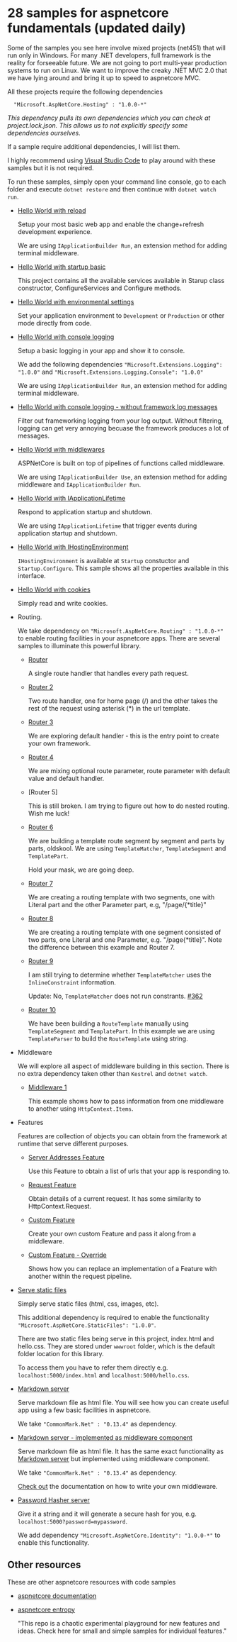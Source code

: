 # 28 samples for aspnetcore fundamentals (updated daily)

Some of the samples you see here involve mixed projects (net451) that will run only in Windows. For many .NET developers, full framework is the reality for forseeable future. We are not going to port multi-year production systems to run on Linux. We want to improve the creaky .NET MVC 2.0 that we have lying around and bring it up to speed to aspnetcore MVC.

All these projects require the following dependencies

```
  "Microsoft.AspNetCore.Hosting" : "1.0.0-*"
```

*This dependency pulls its own dependencies which you can check at project.lock.json. This allows us to not explicitly specify some dependencies ourselves.*

If a sample require additional dependencies, I will list them.

I highly recommend using [Visual Studio Code](https://code.visualstudio.com/) to play around with these samples but it is not required. 

To run these samples, simply open your command line console,  go to each folder and execute ```dotnet restore``` and then continue with ```dotnet watch run```.

* [Hello World with reload](https://github.com/dodyg/practical-aspnetcore/tree/master/hello-world-with-reload)

  Setup your most basic web app and enable the change+refresh development experience. 
  
  We are using ```IApplicationBuilder Run```, an extension method for adding terminal middleware.


* [Hello World with startup basic](https://github.com/dodyg/practical-aspnetcore/tree/master/hello-world-startup-basic)

  This project contains all the available services available in Starup class constructor, ConfigureServices and Configure methods.

* [Hello World with environmental settings](https://github.com/dodyg/practical-aspnetcore/tree/master/hello-world-env-development)

  Set your application environment to `Development` or `Production` or other mode directly from code. 

* [Hello World with console logging](https://github.com/dodyg/practical-aspnetcore/tree/master/hello-world-with-logging)

  Setup a basic logging in your app and show it to console.

  We add the following dependencies ```"Microsoft.Extensions.Logging": "1.0.0"``` and ```"Microsoft.Extensions.Logging.Console": "1.0.0"```

  We are using ```IApplicationBuilder Run```, an extension method for adding terminal middleware.

* [Hello World with console logging - without framework log messages](https://github.com/dodyg/practical-aspnetcore/tree/master/hello-world-with-logging-filtered)

  Filter out frameworking logging from your log output. Without filtering, logging can get very annoying becuase the framework produces a lot of messages.

* [Hello World with middlewares](https://github.com/dodyg/practical-aspnetcore/tree/master/hello-world-with-middleware)

  ASPNetCore is built on top of pipelines of functions called middleware. 
  
  We are using ```IApplicationBuilder Use```, an extension method for adding middleware and ```IApplicationBuilder Run```.


* [Hello World with IApplicationLifetime](https://github.com/dodyg/practical-aspnetcore/tree/master/hello-world-with-IApplicationLifetime)

  Respond to application startup and shutdown.

  We are using ```IApplicationLifetime``` that trigger events during application startup and shutdown.

* [Hello World with IHostingEnvironment](https://github.com/dodyg/practical-aspnetcore/tree/master/hello-world-with-IHostingEnvironment)

  `IHostingEnvironment` is available at `Startup` constuctor and `Startup.Configure`. This sample shows all the properties available in this interface.  

* [Hello World with cookies](https://github.com/dodyg/practical-aspnetcore/tree/master/hello-world-with-cookies)

  Simply read and write cookies.

* Routing.

  We take dependency on ```"Microsoft.AspNetCore.Routing" : "1.0.0-*"``` to enable routing facilities in your aspnetcore apps.
  There are several samples to illuminate this powerful library.

  * [Router](https://github.com/dodyg/practical-aspnetcore/tree/master/routing)
  
    A single route handler that handles every path request.

  * [Router 2](https://github.com/dodyg/practical-aspnetcore/tree/master/routing-2)
  
    Two route handler, one for home page (/) and the other takes the rest of the request using asterisk (*) in the url template.

  * [Router 3](https://github.com/dodyg/practical-aspnetcore/tree/master/routing-3)

    We are exploring default handler - this is the entry point to create your own framework.
    
  * [Router 4](https://github.com/dodyg/practical-aspnetcore/tree/master/routing-4)

    We are mixing optional route parameter, route parameter with default value and default handler.

  * [Router 5]
    
    This is still broken. I am trying to figure out how to do nested routing. Wish me luck!
  
  * [Router 6](https://github.com/dodyg/practical-aspnetcore/tree/master/routing-6)

    We are building a template route segment by segment and parts by parts, oldskool. We are using ```TemplateMatcher```, ```TemplateSegment``` and ```TemplatePart```. 

    Hold your mask, we are going deep.
  
  * [Router 7](https://github.com/dodyg/practical-aspnetcore/tree/master/routing-7)

    We are creating a routing template with two segments, one with Literal part and the other Parameter part, e.g, "/page/{*title}"

  * [Router 8](https://github.com/dodyg/practical-aspnetcore/tree/master/routing-8)

    We are creating a routing template with one segment consisted of two parts, one Literal and one Parameter, e.g. "/page{*title}". Note the difference between this example and Router 7.

  * [Router 9](https://github.com/dodyg/practical-aspnetcore/tree/master/routing-9)
   
    I am still trying to determine whether `TemplateMatcher` uses the `InlineConstraint` information.

    Update: No, `TemplateMatcher` does not run constrants. [#362](https://github.com/aspnet/Routing/issues/362)
 
  * [Router 10](https://github.com/dodyg/practical-aspnetcore/tree/master/routing-10)    

    We have been building a `RouteTemplate` manually using `TemplateSegment` and `TemplatePart`. In this example we are using `TemplateParser` to build the `RouteTemplate` using string.

* Middleware

  We will explore all aspect of middleware building in this section. There is no extra dependency taken other than `Kestrel` and `dotnet watch`. 

  * [Middleware 1](https://github.com/dodyg/practical-aspnetcore/tree/master/middleware-1)
   
    This example shows how to pass information from one middleware to another using `HttpContext.Items`.

* Features
  
  Features are collection of objects you can obtain from the framework at runtime that serve different purposes.

  * [Server Addresses Feature](https://github.com/dodyg/practical-aspnetcore/tree/master/features-server-addresses)

    Use this Feature to obtain a list of urls that your app is responding to.

  * [Request Feature](https://github.com/dodyg/practical-aspnetcore/tree/master/features-server-request)

    Obtain details of a current request. It has some similarity to HttpContext.Request.  

  * [Custom Feature](https://github.com/dodyg/practical-aspnetcore/tree/master/features-server-custom)

    Create your own custom Feature and pass it along from a middleware. 

  * [Custom Feature - Override](https://github.com/dodyg/practical-aspnetcore/tree/master/features-server-custom-override)

    Shows how you can replace an implementation of a Feature with another within the request pipeline.

* [Serve static files](https://github.com/dodyg/practical-aspnetcore/tree/master/serve-static-files)

  Simply serve static files (html, css, images, etc). 
  
  This additional dependency is required to enable the functionality ```"Microsoft.AspNetCore.StaticFiles": "1.0.0"```. 
  
  There are two static files being serve in this project, index.html and hello.css. They are stored under ```wwwroot``` folder, which is the default folder location for this library. 
  
  To access them you have to refer them directly e.g. ```localhost:5000/index.html``` and ```localhost:5000/hello.css```.

* [Markdown server](https://github.com/dodyg/practical-aspnetcore/tree/master/markdown-server)

  Serve markdown file as html file. You will see how you can create useful app using a few basic facilities in aspnetcore.

  We take ```"CommonMark.Net" : "0.13.4"``` as dependency. 
  
* [Markdown server - implemented as middleware component](https://github.com/dodyg/practical-aspnetcore/tree/master/markdown-server-middleware)

  Serve markdown file as html file. It has the same exact functionality as [Markdown server](https://github.com/dodyg/practical-aspnetcore/tree/master/markdown-server) but implemented using middleware component.

  We take ```"CommonMark.Net" : "0.13.4"``` as dependency. 

  [Check out](https://docs.asp.net/en/latest/migration/http-modules.html) the documentation on how to write your own middleware.

* [Password Hasher server](https://github.com/dodyg/practical-aspnetcore/tree/master/password-hasher)

  Give it a string and it will generate a secure hash for you, e.g. ```localhost:5000?password=mypassword```.

  We add dependency ```"Microsoft.AspNetCore.Identity": "1.0.0-*"``` to enable this functionality.


## Other resources

These are other aspnetcore resources with code samples

* [aspnetcore documentation](https://github.com/aspnet/Docs/tree/master/aspnet/fundamentals)
* [aspnetcore entropy](https://github.com/aspnet/entropy)
  
  "This repo is a chaotic experimental playground for new features and ideas. Check here for small and simple samples for individual features."

